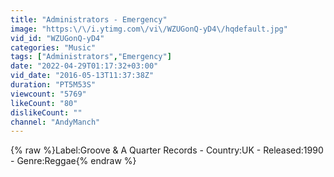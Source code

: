```yaml
---
title: "Administrators - Emergency"
image: "https:\/\/i.ytimg.com\/vi\/WZUGonQ-yD4\/hqdefault.jpg"
vid_id: "WZUGonQ-yD4"
categories: "Music"
tags: ["Administrators","Emergency"]
date: "2022-04-29T01:17:32+03:00"
vid_date: "2016-05-13T11:37:38Z"
duration: "PT5M53S"
viewcount: "5769"
likeCount: "80"
dislikeCount: ""
channel: "AndyManch"
---
```

{% raw %}Label:Groove &amp; A Quarter Records - Country:UK - Released:1990 - Genre:Reggae{% endraw %}
